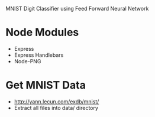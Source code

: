 MNIST Digit Classifier using Feed Forward Neural Network

# Node Modules
- Express
- Express Handlebars
- Node-PNG

# Get MNIST Data
- http://yann.lecun.com/exdb/mnist/
- Extract all files into data/ directory

